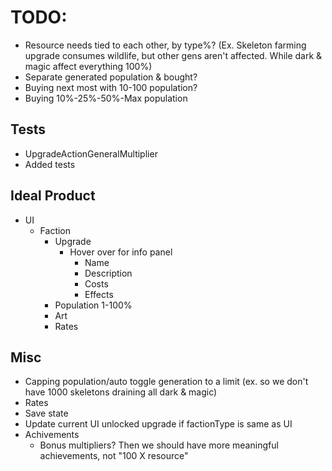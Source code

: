 # TODO:

* Resource needs tied to each other, by type%? (Ex. Skeleton farming upgrade consumes wildlife, but other gens aren't affected. While dark & magic affect everything 100%)
* Separate generated population & bought?
* Buying next most with 10-100 population?
* Buying 10%-25%-50%-Max population

## Tests

* UpgradeActionGeneralMultiplier
* Added tests

## Ideal Product

* UI
  * Faction
    * Upgrade
      * Hover over for info panel
        * Name
        * Description
        * Costs
        * Effects
    * Population 1-100%
    * Art
    * Rates

## Misc

* Capping population/auto toggle generation to a limit (ex. so we don't have 1000 skeletons draining all dark & magic)
* Rates
* Save state
* Update current UI unlocked upgrade if factionType is same as UI
* Achivements
  * Bonus multipliers? Then we should have more meaningful achievements, not "100 X resource"